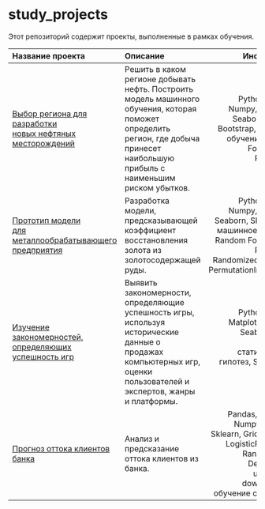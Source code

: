 # study_projects

Этот репозиторий содержит проекты, выполненные в рамках обучения.
 
| **Название проекта**  |     **Описание**             |       **Инструменты**       |
|:----------------------|:-----------------------------|----------------------------:|
| [Выбор региона для разработки <br /> новых нефтяных месторождений](https://github.com/elena-soln/study_projects/tree/main/Oil_Well_Best_Location) | Решить в каком регионе добывать нефть. Построить модель машинного обучения, которая поможет определить регион, где добыча принесет наибольшую прибыль с наименьшим риском убытков. | Python, Pandas, Numpy, Matplotlib, Seaborn, Sklearn, Bootstrap, машинное обучение, Random Forest, Linear Regression. |
| [Прототип модели <br /> для металлообрабатывающего предприятия](https://github.com/elena-soln/study_projects/tree/main/Gold_Processing) | Разработка модели, предсказывающей коэффициент восстановления золота из золотосодержащей руды. |       Python, Pandas, Numpy, Matplotlib, Seaborn, Sklearn, eli5, машинное обучение, Random Forest, Linear Regression, RandomizedSearchCV, PermutationImportance. |
| [Изучение закономерностей, <br /> определяющих успешность игр](https://github.com/elena-soln/study_projects/tree/main/Video_Games) | Выявить закономерности, определяющие успешность игры, используя исторические данные о продажах компьютерных игр, оценки пользователей и экспертов, жанры и платформы. | Python, Pandas, Matplotlib, Numpy, Seaborn, Scipy, проверка статистических гипотез, Student's t-test. |
| [Прогноз оттока клиентов банка](https://github.com/elena-soln/study_projects/tree/main/Bank_Clients_Churn)| Анализ и предсказание оттока клиентов из банка. |Pandas, Matplotlib, Numpy, Seaborn, Sklearn, GridSearchCV, LogisticRegression, RandomForest, DecisionTree, upsampling, downsampling, обучение с учителем.|
